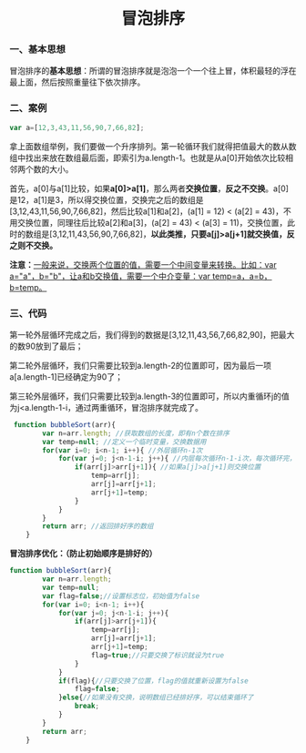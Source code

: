 # <center>冒泡排序</center>

### 一、基本思想

冒泡排序的**基本思想**：所谓的冒泡排序就是泡泡一个一个往上冒，体积最轻的浮在最上面，然后按照重量往下依次排序。

### 二、案例

```JavaScript
var a=[12,3,43,11,56,90,7,66,82];
```

拿上面数组举例，我们要做一个升序排列。第一轮循环我们就得把值最大的数从数组中找出来放在数组最后面，即索引为a.length-1。也就是从a[0]开始依次比较相邻两个数的大小。

首先，a[0]与a[1]比较，如果**a[0]>a[1]**，那么两者**交换位置**，**反之不交换**。a[0]是12，a[1]是3，所以得交换位置，交换完之后的数组是[3,12,43,11,56,90,7,66,82]，然后比较a[1]和a[2]，(a[1] = 12) < (a[2] = 43)，不用交换位置，同理往后比较a[2]和a[3]，(a[2] = 43) < (a[3] = 11)，交换位置，此时的数组是[3,12,11,43,56,90,7,66,82]，**以此类推，只要a[j]>a[j+1]就交换值，反之则不交换。**

**注意：**<u>一般来说，交换两个位置的值，需要一个中间变量来转换。比如：var a="a"，b="b"，让a和b交换值，需要一个中介变量：var temp=a，a=b，b=temp。</u>

### 三、代码

第一轮外层循环完成之后，我们得到的数据是[3,12,11,43,56,7,66,82,90]，把最大的数90放到了最后；

第二轮外层循环，我们只需要比较到a.length-2的位置即可，因为最后一项a[a.length-1]已经确定为90了；

第三轮外层循环，我们只需要比较到a.length-3的位置即可，所以内重循环j的值为j<a.length-1-i，通过两重循环，冒泡排序就完成了。

```javascript
 function bubbleSort(arr){
        var n=arr.length; //获取数组的长度，即有n个数在排序
        var temp=null; //定义一个临时变量，交换数据用
        for(var i=0; i<n-1; i++){ //外层循环n-1次
            for(var j=0; j<n-1-i; j++){ //内层每次循环n-1-i次，每次循环完，都能从剩下的数当中找出一个最大的放在n-1-i的位置
                if(arr[j]>arr[j+1]){ //如果a[j]>a[j+1]则交换位置
                    temp=arr[j];
                    arr[j]=arr[j+1];
                    arr[j+1]=temp;
                }
            }
        }
        return arr; //返回排好序的数组
    }
```

**冒泡排序优化：（防止初始顺序是排好的）**

```JavaScript
function bubbleSort(arr){
        var n=arr.length;
        var temp=null;
        var flag=false;//设置标志位，初始值为false
        for(var i=0; i<n-1; i++){
            for(var j=0; j<n-1-i; j++){
                if(arr[j]>arr[j+1]){
                    temp=arr[j];
                    arr[j]=arr[j+1];
                    arr[j+1]=temp;
                    flag=true;//只要交换了标识就设为true
                }
            }
            if(flag){//只要交换了位置，flag的值就重新设置为false
                flag=false;
            }else{//如果没有交换，说明数组已经排好序，可以结束循环了
                break;
            }
        }
        return arr;
    }
```

